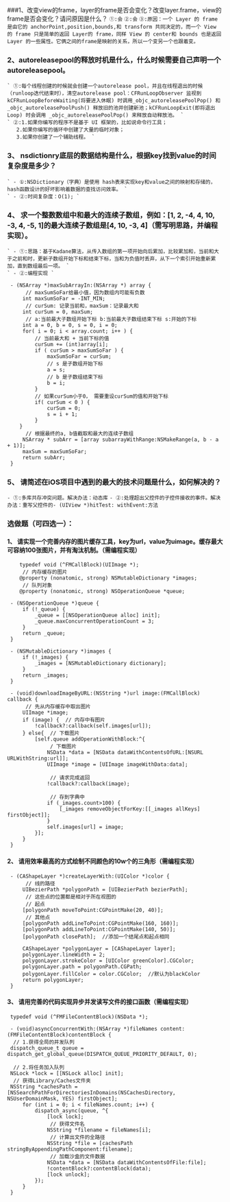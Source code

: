 
###1、改变view的frame，layer的frame是否会变化？改变layer.frame，view的frame是否会变化？请问原因是什么？
   ` ①:会 `
   ` ②:会 `
   ` ③:原因：一个 Layer 的 frame 是由它的 anchorPoint,position,bounds,和 transform 共同决定的，而一个 View 的 frame 只是简单的返回 Layer的 frame，同样 View 的 center和 bounds 也是返回 Layer 的一些属性。它俩之间的frame是映射的关系，所以一个变另一个也跟着变。 `

### 2、autoreleasepool的释放时机是什么，什么时候需要自己声明一个autoreleasepool。

    ` ①:每个线程创建的时候就会创建一个autorelease pool，并且在线程退出的时候（runloop迭代结束时），清空autorelease pool：CFRunLoopObserver 监视到kCFRunLoopBeforeWaiting(将要进入休眠) 时调用_objc_autoreleasePoolPop() 和 _objc_autoreleasePoolPush() 释放旧的池并创建新池；kCFRunLoopExit(即将退出Loop) 时会调用 _objc_autoreleasePoolPop() 来释放自动释放池。 `
    ` ②:1.如果你编写的程序不是基于 UI 框架的，比如说命令行工具；
       2.如果你编写的循环中创建了大量的临时对象；
       3.如果你创建了一个辅助线程。 `

### 3、 nsdictionry底层的数据结构是什么，根据key找到value的时间复杂度是多少？
    ` - ①:NSDictionary（字典）是使用 hash表来实现key和value之间的映射和存储的， hash函数设计的好坏影响着数据的查找访问效率。 `
    ` - ②:时间复杂度：O(1); `

### 4、 求一个整数数组中和最大的连续子数组，例如：[1, 2, -4, 4, 10, -3, 4, -5, 1]的最大连续子数组是[4, 10, -3, 4]（需写明思路，并编程实现）。
    
    ` - ①:思路：基于Kadane算法，从传入数组的第一项开始向后累加，比较累加和，当前和大于之前和时，更新子数组开始下标和结束下标，当和为负值时丢弃，从下一个索引开始重新累加，直到数组最后一项。 `
    ` - ②:编程实现 `
```
 - (NSArray *)maxSubArrayIn:(NSArray *) array {
      // maxSumSoFar给最小值，因为数组内可能有负数
     int maxSumSoFar = -INT_MIN;
      // curSum: 记录当前和，maxSum：记录最大和
     int curSum = 0, maxSum;
      // a:当前最大子数组开始下标 b:当前最大子数组结束下标 s:开始的下标
     int a = 0, b = 0, s = 0, i = 0;
     for( i = 0; i < array.count; i++ ) {
         // 当前最大和 + 当前下标的值
         curSum += (int)array[i];
         if ( curSum > maxSumSoFar ) {
             maxSumSoFar = curSum;
             // s 是子数组开始下标
             a = s;
             // b 是子数组结束下标
             b = i;
         }
         // 如果curSum小于0， 需要重设curSum的值和开始下标
         if( curSum < 0 ) {
             curSum = 0;
             s = i + 1;
         }
    }
      // 根据最终的a, b值截取和最大的连续子数组
     NSArray * subArr = [array subarrayWithRange:NSMakeRange(a, b - a + 1)];
     maxSum = maxSumSoFar;
     return subArr;
 }
 ```

### 5、 请简述在iOS项目中遇到的最大的技术问题是什么，如何解决的？
   ` - ①:多库共存冲突问题。解决办法：动态库 `
   ` - ②:处理超出父控件的子控件接收的事件。解决办法：重写父控件的- (UIView *)hitTest: withEvent:方法 `

### 选做题（可四选一）：
#### 1、 请实现一个完善内存的图片缓存工具，key为url，value为uimage。缓存最大可容纳100张图片，并有淘汰机制。（需编程实现）

```
    typedef void (^FMCallBlock)(UIImage *);
     // 内存缓存的图片
    @property (nonatomic, strong) NSMutableDictionary *images;
     // 队列对象
    @property (nonatomic, strong) NSOperationQueue *queue;
 
 - (NSOperationQueue *)queue {
     if (!_queue) {
         _queue = [[NSOperationQueue alloc] init];
         _queue.maxConcurrentOperationCount = 3;
     }
     return _queue;
 }
 
 - (NSMutableDictionary *)images {
     if (!_images) {
         _images = [NSMutableDictionary dictionary];
     }
     return _images;
 }
 
 - (void)downloadImageByURL:(NSString *)url image:(FMCallBlock) callback {
      // 先从内存缓存中取出图片
     UIImage *image;
     if (image) {  // 内存中有图片
         !callback?:callback(self.images[url]);
     } else{  // 下载图片
         [self.queue addOperationWithBlock:^{
              / 下载图片
             NSData *data = [NSData dataWithContentsOfURL:[NSURL URLWithString:url]];
             UIImage *image = [UIImage imageWithData:data];
 
              // 请求完成返回
             !callback?:callback(image);
 
              // 存到字典中
             if (_images.count>100) {
                 [_images removeObjectForKey:[[_images allKeys] firstObject]];
             }
             self.images[url] = image;
         }];
     }
 }
 ```
#### 2、 请用效率最高的方式绘制不同颜色的10w个的三角形（需编程实现）

```
 - (CAShapeLayer *)createLayerWith:(UIColor *)color {
      // 线的路径
     UIBezierPath *polygonPath = [UIBezierPath bezierPath];
      // 这些点的位置都是相对于所在视图的
      // 起点
     [polygonPath moveToPoint:CGPointMake(20, 40)];
      // 其他点
     [polygonPath addLineToPoint:CGPointMake(160, 160)];
     [polygonPath addLineToPoint:CGPointMake(140, 50)];
     [polygonPath closePath];  //添加一个结尾点和起点相同
 
     CAShapeLayer *polygonLayer = [CAShapeLayer layer];
     polygonLayer.lineWidth = 2;
     polygonLayer.strokeColor = [UIColor greenColor].CGColor;
     polygonLayer.path = polygonPath.CGPath;
     polygonLayer.fillColor = color.CGColor;  //默认为blackColor
     return polygonLayer;
 }
 ```
#### 3、 请用完善的代码实现异步并发读写文件的接口函数（需编程实现）

```
 typedef void (^FMFileContentBlock)(NSData *);
 
 - (void)asyncConcurrentWith:(NSArray *)fileNames content:(FMFileContentBlock)contentBlock {
  // 1.获得全局的并发队列
 dispatch_queue_t queue = dispatch_get_global_queue(DISPATCH_QUEUE_PRIORITY_DEFAULT, 0);
 
  // 2.将任务加入队列
 NSLock *lock = [[NSLock alloc] init];
  // 获得Library/Caches文件夹
 NSString *cachesPath = [NSSearchPathForDirectoriesInDomains(NSCachesDirectory, NSUserDomainMask, YES) firstObject];
     for (int i = 0; i < fileNames.count; i++) {
         dispatch_async(queue, ^{
             [lock lock];
              // 获得文件名
             NSString *filename = fileNames[i];
              // 计算出文件的全路径
             NSString *file = [cachesPath stringByAppendingPathComponent:filename];
              // 加载沙盒的文件数据
             NSData *data = [NSData dataWithContentsOfFile:file];
             !contentBlock?:contentBlock(data);
             [lock unlock];
         });
     }
 }
 ```
